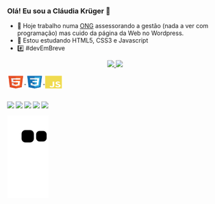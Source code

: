 ### Olá! Eu sou a Cláudia Krüger 🙂

- 🔭 Hoje trabalho numa [ONG](www.recantoesperanca.org.br) assessorando a gestão (nada a ver com programação) mas cuido da página da Web no Wordpress.
- 🌱 Estou estudando HTML5, CSS3 e Javascript
- #️⃣ #devEmBreve


<div align="center">
  <a href="https://github.com/gracibrea">
  <img height="180em" src="https://github-readme-stats.vercel.app/api?username=gracibrea&show_icons=true&theme=nightowl&include_all_commits=true&count_private=true"/>
  <img height="180em" src="https://github-readme-stats.vercel.app/api/top-langs/?username=gracibrea&layout=compact&langs_count=7&theme=nightowl"/>
</div>
  
<div style="display: inline_block"><br>
  <img align="center" alt="Rafa-HTML" height="30" width="40" src="https://raw.githubusercontent.com/devicons/devicon/master/icons/html5/html5-original.svg">
  <img align="center" alt="Rafa-CSS" height="30" width="40" src="https://raw.githubusercontent.com/devicons/devicon/master/icons/css3/css3-original.svg">
  <img align="center" alt="Rafa-Js" height="30" width="40" src="https://raw.githubusercontent.com/devicons/devicon/master/icons/javascript/javascript-plain.svg">
</div>
  
  ##
 
<div> 
  <a href="https://www.linkedin.com/in/claudiakruger" target="_blank"><img src="https://img.shields.io/badge/-LinkedIn-%230077B5?style=for-the-badge&logo=linkedin&logoColor=white" target="_blank"></a> 
  <a href="https://www.instagram.com/claudiagkruger" target="_blank"><img src="https://img.shields.io/badge/-Instagram-%23E4405F?style=for-the-badge&logo=instagram&logoColor=white" target="_blank"></a>  
  <a href="https:/www.facebook.com/graci.brea" target="_blank"><img src="https://img.shields.io/badge/Facebook-1877F2?style=for-the-badge&logo=facebook&logoColor=white" target="_blank"></a>
  <a href = "mailto:claudiagracieli@gmail.com"><img src="https://img.shields.io/badge/Gmail-D14836?style=for-the-badge&logo=gmail&logoColor=white" target="_blank"></a>
  <a href="https://www.youtube.com/channel/UCAX5Z1KQtjYrHR8odxBX6kA" target="_blank"><img src="https://img.shields.io/badge/YouTube-FF0000?style=for-the-badge&logo=youtube&logoColor=white" target="_blank"></a>
 
  ![Snake animation](https://github.com/gracibrea/gracibrea/blob/output/github-contribution-grid-snake.svg)
 
</div>
